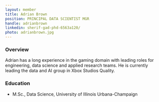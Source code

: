 ```yaml
---
layout: member
title: Adrian Brown
position: PRINCIPAL DATA SCIENTIST MGR
handle: adrianbrown
linkedin: sherif-gad-phd-6563a120/
photo: adrianbrown.jpg
---
```


### Overview
Adrian has a long experience in the gaming domain with leading roles for engineering, data science and applied research teams. He is currently leading the data and AI group in Xbox Studios Quality. 

### Education
 - M.Sc., Data Science, University of Illinois Urbana-Champaign